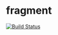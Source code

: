 # fragment

[![Build Status](https://travis-ci.org/KyoriPowered/fragment.svg?branch=master)](https://travis-ci.org/KyoriPowered/fragment)
